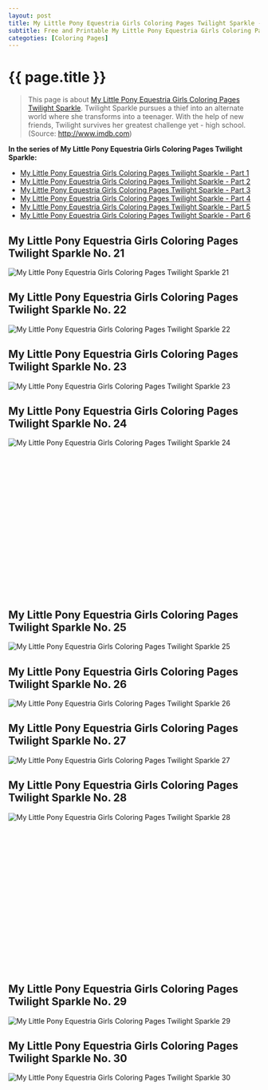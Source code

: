 ```yaml
---
layout: post
title: My Little Pony Equestria Girls Coloring Pages Twilight Sparkle - Part 3
subtitle: Free and Printable My Little Pony Equestria Girls Coloring Pages Twilight Sparkle - Part 3
categoties: [Coloring Pages]
---
```

{{ page.title }}
================
> This page is about [My Little Pony Equestria Girls Coloring Pages Twilight Sparkle](https://hoanghabelle.github.io/). Twilight Sparkle pursues a thief into an alternate world where she transforms into a teenager. With the help of new friends, Twilight survives her greatest challenge yet - high school. (Source: http://www.imdb.com)

**In the series of My Little Pony Equestria Girls Coloring Pages Twilight Sparkle:**

* [My Little Pony Equestria Girls Coloring Pages Twilight Sparkle - Part 1](https://hoanghabelle.github.io/2017/11/16/My-Little-Pony-Equestria-Girls-Coloring-Pages-Twilight-Sparkle-part-1.html)
* [My Little Pony Equestria Girls Coloring Pages Twilight Sparkle - Part 2](https://hoanghabelle.github.io/2017/11/16/My-Little-Pony-Equestria-Girls-Coloring-Pages-Twilight-Sparkle-part-2.html)
* [My Little Pony Equestria Girls Coloring Pages Twilight Sparkle - Part 3](https://hoanghabelle.github.io/2017/11/16/My-Little-Pony-Equestria-Girls-Coloring-Pages-Twilight-Sparkle-part-3.html)
* [My Little Pony Equestria Girls Coloring Pages Twilight Sparkle - Part 4](https://hoanghabelle.github.io/2017/11/16/My-Little-Pony-Equestria-Girls-Coloring-Pages-Twilight-Sparkle-part-4.html)
* [My Little Pony Equestria Girls Coloring Pages Twilight Sparkle - Part 5](https://hoanghabelle.github.io/2017/11/16/My-Little-Pony-Equestria-Girls-Coloring-Pages-Twilight-Sparkle-part-5.html)
* [My Little Pony Equestria Girls Coloring Pages Twilight Sparkle - Part 6](https://hoanghabelle.github.io/2017/11/16/My-Little-Pony-Equestria-Girls-Coloring-Pages-Twilight-Sparkle-part-6.html)
## My Little Pony Equestria Girls Coloring Pages Twilight Sparkle No. 21
![My Little Pony Equestria Girls Coloring Pages Twilight Sparkle 21](https://hoanghabelle.github.io/img1/My-Little-Pony-Equestria-Girls-Coloring-Pages-Twilight-Sparkle%20(21).jpg "My Little Pony Equestria Girls Coloring Pages Twilight Sparkle 21")

## My Little Pony Equestria Girls Coloring Pages Twilight Sparkle No. 22
![My Little Pony Equestria Girls Coloring Pages Twilight Sparkle 22](https://hoanghabelle.github.io/img1/My-Little-Pony-Equestria-Girls-Coloring-Pages-Twilight-Sparkle%20(22).jpg "My Little Pony Equestria Girls Coloring Pages Twilight Sparkle 22")

## My Little Pony Equestria Girls Coloring Pages Twilight Sparkle No. 23
![My Little Pony Equestria Girls Coloring Pages Twilight Sparkle 23](https://hoanghabelle.github.io/img1/My-Little-Pony-Equestria-Girls-Coloring-Pages-Twilight-Sparkle%20(23).jpg "My Little Pony Equestria Girls Coloring Pages Twilight Sparkle 23")

## My Little Pony Equestria Girls Coloring Pages Twilight Sparkle No. 24
![My Little Pony Equestria Girls Coloring Pages Twilight Sparkle 24](https://hoanghabelle.github.io/img1/My-Little-Pony-Equestria-Girls-Coloring-Pages-Twilight-Sparkle%20(24).jpg "My Little Pony Equestria Girls Coloring Pages Twilight Sparkle 24")

<script async src="//pagead2.googlesyndication.com/pagead/js/adsbygoogle.js"></script><!-- Texxtonly --><ins class="adsbygoogle" style="display:inline-block;width:336px;height:280px" data-ad-client="ca-pub-6753140515841889" data-ad-slot="3207852233"></ins><script>(adsbygoogle = window.adsbygoogle || []).push({}); </script>

## My Little Pony Equestria Girls Coloring Pages Twilight Sparkle No. 25
![My Little Pony Equestria Girls Coloring Pages Twilight Sparkle 25](https://hoanghabelle.github.io/img1/My-Little-Pony-Equestria-Girls-Coloring-Pages-Twilight-Sparkle%20(25).jpg "My Little Pony Equestria Girls Coloring Pages Twilight Sparkle 25")

## My Little Pony Equestria Girls Coloring Pages Twilight Sparkle No. 26
![My Little Pony Equestria Girls Coloring Pages Twilight Sparkle 26](https://hoanghabelle.github.io/img1/My-Little-Pony-Equestria-Girls-Coloring-Pages-Twilight-Sparkle%20(26).jpg "My Little Pony Equestria Girls Coloring Pages Twilight Sparkle 26")

## My Little Pony Equestria Girls Coloring Pages Twilight Sparkle No. 27
![My Little Pony Equestria Girls Coloring Pages Twilight Sparkle 27](https://hoanghabelle.github.io/img1/My-Little-Pony-Equestria-Girls-Coloring-Pages-Twilight-Sparkle%20(27).jpg "My Little Pony Equestria Girls Coloring Pages Twilight Sparkle 27")

## My Little Pony Equestria Girls Coloring Pages Twilight Sparkle No. 28
![My Little Pony Equestria Girls Coloring Pages Twilight Sparkle 28](https://hoanghabelle.github.io/img1/My-Little-Pony-Equestria-Girls-Coloring-Pages-Twilight-Sparkle%20(28).jpg "My Little Pony Equestria Girls Coloring Pages Twilight Sparkle 28")

<script async src="//pagead2.googlesyndication.com/pagead/js/adsbygoogle.js"></script><!-- Texxtonly --><ins class="adsbygoogle" style="display:inline-block;width:336px;height:280px" data-ad-client="ca-pub-6753140515841889" data-ad-slot="3207852233"></ins><script>(adsbygoogle = window.adsbygoogle || []).push({}); </script>

## My Little Pony Equestria Girls Coloring Pages Twilight Sparkle No. 29
![My Little Pony Equestria Girls Coloring Pages Twilight Sparkle 29](https://hoanghabelle.github.io/img1/My-Little-Pony-Equestria-Girls-Coloring-Pages-Twilight-Sparkle%20(29).jpg "My Little Pony Equestria Girls Coloring Pages Twilight Sparkle 29")

## My Little Pony Equestria Girls Coloring Pages Twilight Sparkle No. 30
![My Little Pony Equestria Girls Coloring Pages Twilight Sparkle 30](https://hoanghabelle.github.io/img1/My-Little-Pony-Equestria-Girls-Coloring-Pages-Twilight-Sparkle%20(30).jpg "My Little Pony Equestria Girls Coloring Pages Twilight Sparkle 30")

